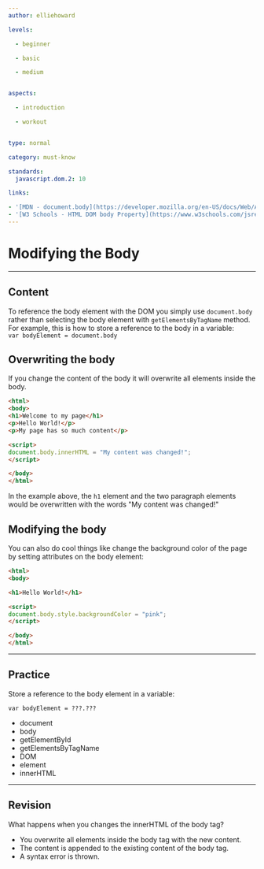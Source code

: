 ```yaml
---
author: elliehoward

levels:

  - beginner

  - basic

  - medium


aspects:

  - introduction

  - workout


type: normal

category: must-know

standards:
  javascript.dom.2: 10

links:

- '[MDN - document.body](https://developer.mozilla.org/en-US/docs/Web/API/Document/body)'
- '[W3 Schools - HTML DOM body Property](https://www.w3schools.com/jsref/prop_doc_body.asp)'
---
```

# Modifying the Body
---
## Content

To reference the body element with the DOM you simply use `document.body` rather than selecting the body element with `getElementsByTagName` method. For example, this is how to store a reference to the body in a variable:  
`var bodyElement = document.body`  

## Overwriting the body

If you change the content of the body it will overwrite all elements inside the body.

```html
<html>
<body>
<h1>Welcome to my page</h1>
<p>Hello World!</p>
<p>My page has so much content</p>

<script>
document.body.innerHTML = "My content was changed!";
</script>

</body>
</html>
```
In the example above, the `h1` element and the two paragraph elements would be overwritten with the words "My content was changed!"

## Modifying the body

You can also do cool things like change the background color of the page by setting attributes on the body element:
```html
<html>
<body>

<h1>Hello World!</h1>

<script>
document.body.style.backgroundColor = "pink";
</script>

</body>
</html>
```

---
## Practice

Store a reference to the body element in a variable:

`var bodyElement = ???.???`

* document
* body
* getElementById
* getElementsByTagName
* DOM
* element
* innerHTML

---
## Revision

What happens when you changes the innerHTML of the body tag?

* You overwrite all elements inside the body tag with the new content.
* The content is appended to the existing content of the body tag.
* A syntax error is thrown.
